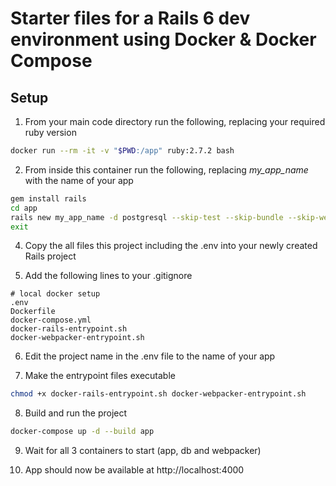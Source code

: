 # Starter files for a Rails 6 dev environment using Docker & Docker Compose

## Setup

1. From your main code directory run the following, replacing your required ruby version

```sh
docker run --rm -it -v "$PWD:/app" ruby:2.7.2 bash
```

2. From inside this container run the following, replacing _my_app_name_ with the name of your app

```sh
gem install rails
cd app
rails new my_app_name -d postgresql --skip-test --skip-bundle --skip-webpack-install
exit
```

4. Copy the all files this project including the .env into your newly created Rails project

5. Add the following lines to your .gitignore

```
# local docker setup
.env
Dockerfile
docker-compose.yml
docker-rails-entrypoint.sh
docker-webpacker-entrypoint.sh
```

6. Edit the project name in the .env file to the name of your app

7. Make the entrypoint files executable

```sh
chmod +x docker-rails-entrypoint.sh docker-webpacker-entrypoint.sh
```

8. Build and run the project

```sh
docker-compose up -d --build app
```

9. Wait for all 3 containers to start (app, db and webpacker)

10. App should now be available at http://localhost:4000
